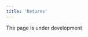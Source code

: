 ```yaml
---
title: 'Returns'
---
```

The page is under development

[//]: # (Кассир может оформить возврат товара из любого чека. Для этого в POS необходимо перейти на вкладку **Смена** - **Чеки** и в списке найти тот чек, по которому необходимо сделать возврат.)

[//]: # ()
[//]: # (Чтобы было легче найти нужный чек, можно воспользоваться быстрым фильтром, чтобы отобразить *все* чеки, либо чеки по данной *кассе*, *смене* или *месту хранения*. Также можно использовать фильтр на форме и отсортировать чеки по дате, или номеру, или другой информации, которой вы обладаете для поиска.)

[//]: # ()
[//]: # (![]&#40;images/Returnes_1.png&#41; )

[//]: # (*Рис. 1 Выбор чека для возврата*)

[//]: # ()
[//]: # (  )
[//]: # ()
[//]: # (Когда нужный чек найден, надо поставить на него курсор и нажать кнопку **Оформить возврат**. Все позиции чека отобразятся в блоке формирования чека.)

[//]: # ()
[//]: # (![]&#40;images/Returnes_2.png&#41;  )

[//]: # (*Рис. 2 Позиции чека к возврату*)

[//]: # ()
[//]: # (  )
[//]: # ()
[//]: # (С помощью кнопок в колонке **Удалить** оставьте в чеке только позиции для возврата.)

[//]: # ()
[//]: # (![]&#40;images/Returnes_3.png&#41;  )

[//]: # (*Рис. 3 Формирование списка товаров к возврату*)

[//]: # ()
[//]: # (  )
[//]: # ()
[//]: # (Когда в чеке остались только те товары, которые покупатель возвращает, нажмите кнопку **Оплата**, в открывшемся окне оплаты будет выставлена итоговая сумма к возврату. Если возврат денежных средств производится наличными, необходимо сумму возврата указать в поле **Сумма** строки **Наличными**, если возврат происходит по карте, сумма указывается в строке **Банковской картой**. Нажмите **ОК**. В системе автоматически будет создано поступление на данные товары, которое будет отображено также в **Расчеты** - **Поступление**.)

[//]: # ()
[//]: # (![]&#40;images/Returnes_4.png&#41;  )

[//]: # (*Рис. 4 Возврат денежных средств покупателю*)

[//]: # ()
[//]: # (  )
[//]: # ()
[//]: # (Все возвраты в течение смены отображаются на вкладке **Смена** - **Возвраты**.)

[//]: # ()
[//]: # (![]&#40;images/Returnes_5.png&#41;  )

[//]: # (*Рис. 5 Список возвратов кассовой смены*)

  

  


